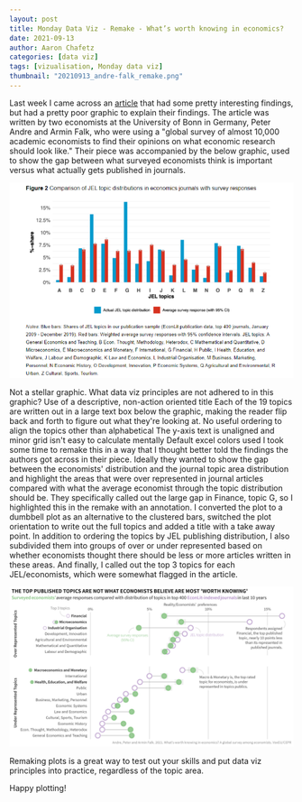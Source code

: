 ```yaml
---
layout: post
title: Monday Data Viz - Remake - What’s worth knowing in economics?
date: 2021-09-13
author: Aaron Chafetz
categories: [data viz]
tags: [vizualisation, Monday data viz]
thumbnail: "20210913_andre-falk_remake.png"
---
```


 Last week I came across an [article](https://voxeu.org/article/what-s-worth-knowing-economics-global-survey-among-economists) that had some pretty interesting findings, but had a pretty poor graphic to explain their findings. The article was written by two economists at the University of Bonn in Germany, Peter Andre and Armin Falk, who were using a "global survey of almost 10,000 academic economists to find their opinions on what economic research should look like." Their piece was accompanied by the below graphic, used to show the gap between what surveyed economists think is important versus what actually gets published in journals. 

![Clustered Bar plot](/assets/img/posts/20210913_andre-falk_clustered-bar.png)

Not a stellar graphic. What data viz principles are not adhered to in this graphic?
Use of a descriptive, non-action oriented title
Each of the 19 topics are written out in a large text box below the graphic, making the reader flip back and forth to figure out what they're looking at.
No useful ordering to align the topics other than alphabetical
The y-axis text is unaligned and minor grid isn't easy to calculate mentally
Default excel colors used
I took some time to remake this in a way that I thought better told the findings the authors got across in their piece. Ideally they wanted to show the gap between the economists' distribution and the journal topic area distribution and highlight the areas that were over represented in journal articles compared with what the average economist through the topic distribution should be. They specifically called out the large gap in Finance, topic G, so I highlighted this in the remake with an annotation. I converted the plot to a dumbbell plot as an alternative to the clustered bars, switched the plot orientation to write out the full topics and added a title with a take away point. In addition to ordering the topics by JEL publishing distribution, I also subdivided them into groups of over or under represented based on whether economists thought there should be less or more articles written in these areas. And finally, I called out the top 3 topics for each JEL/economists, which were somewhat flagged in the article.

![Plot remake](/assets/img/posts/20210913_andre-falk_remake.png)

Remaking plots is a great way to test out your skills and put data viz principles into practice, regardless of the topic area.

Happy plotting!